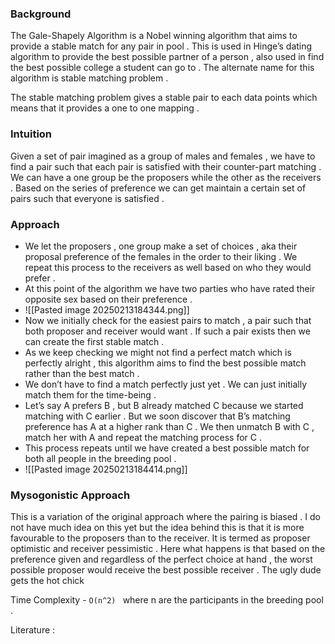 
### Background 

The Gale-Shapely Algorithm is a Nobel winning algorithm that aims to provide a stable match for any pair in pool . This is used in Hinge’s dating algorithm to provide the best possible partner of a person , also used in find the best possible college a student can go to . The alternate name for this algorithm is stable matching problem .

The stable matching problem gives a stable pair to each data points which means that it provides a one to one mapping . 


### Intuition 

Given a set of pair imagined as a group of males and females , we have to find a pair such that each pair is satisfied with their counter-part matching . We can have a one group be the proposers while the other as the receivers . Based on the series of preference we can get maintain a certain set of pairs such that everyone is satisfied . 


### Approach 

- We let the proposers , one group make a set of choices , aka their proposal preference of the females in the order to their liking . We repeat this process to the receivers as well based on who they would prefer . 
- At this point of the algorithm we have two parties who have rated their opposite sex based on their preference . 
- ![[Pasted image 20250213184344.png]]
- Now we initially check for the easiest pairs to match , a pair such that both proposer and receiver would want . If such a pair exists then we can create the first stable match .
- As we keep checking we might not find a perfect match which is perfectly alright , this algorithm aims to find the best possible match rather than the best match .
- We don’t have to find a match perfectly just yet . We can just initially match them for the time-being . 
- Let’s say A prefers B , but B already matched C because we started matching with C earlier . But we soon discover that B’s matching preference has A at a higher rank than C . We then unmatch B with C , match her with A and repeat the matching process for C . 
- This process repeats until we have created a best possible match for both all people in the breeding pool .
- ![[Pasted image 20250213184414.png]]

### Mysogonistic Approach 

This is a variation of the original approach where the pairing is biased . I do not have much idea on this yet but the idea behind this is that it is more favourable to the proposers than to the receiver.  It is termed as proposer optimistic and receiver pessimistic . Here what happens is that based on the preference given and regardless of the perfect choice at hand , the worst possible proposer would receive the best possible receiver . The ugly dude gets the hot chick 


Time Complexity - `O(n^2) `  where n are the participants in the breeding pool . 


Literature : 

